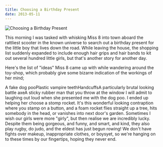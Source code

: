 ```yaml
---
title: Choosing a Birthday Present
date: 2013-05-11
---
```


![Choosing a Birthday Present](https://source.unsplash.com/npxXWgQ33ZQ/1600x900)

This morning I was tasked with whisking Miss 8 into town aboard the rattliest scooter in the known universe to search out a birthday present for the little boy that lives down the road. While leaving the house, the shopping list suddenly expanded to include enough hair grips and hair bands to kit out several hundred little girls, but that's another story for another day.

Here's the list of "ideas" Miss 8 came up with while wandering around the toy-shop, which probably give some bizarre indication of the workings of her mind;

A fake dog pooPlastic vampire teethHandcuffsA particularly brutal looking battle axeA sticky rubber man that you throw at the window I will admit to laughing out loud when she presented me with the dog poo. I ended up helping her choose a stomp rocket. It's this wonderful looking contraption where you stamp on a button, and a foam rocket flies straight up a tree, hits somebody in the head, or vanishes into next door's garden. Sometimes I wish our girls were more "girly", but then realise we are incredibly lucky. Despite them being gorgeous, and funny, and smart, and kind, they also play rugby, do judo, and the eldest has just begun rowing! We don't have fights over makeup, inappropriate clothes, or boysyet, so we're hanging on to these times by our fingertips, hoping they never end.